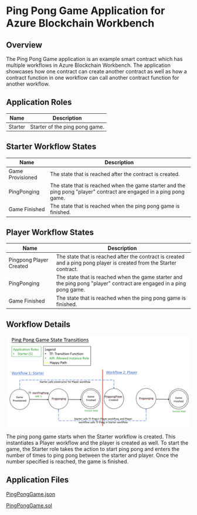 Ping Pong Game Application for Azure Blockchain Workbench
====================================================
	
Overview 
---------
The Ping Pong Game application is an example smart contract which has multiple workflows in Azure Blockchain Workbench.  The application showcases how one contract can create another contract as well as how a contract function in one workflow can call another contract function for another workflow.   
	
Application Roles 
------------------
| Name       | Description                                                                                         |
|------------|-----------------------------------------------------------------------------------------------------|
| Starter | Starter of the ping pong game.                                        |
	
Starter Workflow States 
-------
| Name                 | Description                                                                                                 |
|----------------------|-------------------------------------------------------------------------------------------------------------|
| Game Provisioned| The state that is reached after the contract is created.                                                    |
| PingPonging | The state that is reached when the game starter and the ping pong "player" contract are engaged in a ping pong game. |
| Game Finished| The state that is reached when the ping pong game is finished.     |
	
	
Player Workflow States 
-------
| Name                 | Description                                                                                                 |
|----------------------|-------------------------------------------------------------------------------------------------------------|
| Pingpong Player Created| The state that is reached after the contract is created and a ping pong player is created from the Starter contract.|
| PingPonging | The state that is reached when the game starter and the ping pong "player" contract are engaged in a ping pong game.  |
| Game Finished| The state that is reached when the ping pong game is finished. |
	
	
Workflow Details
---------------
![](media/PingPongGame.PNG)
	
The ping pong game starts when the Starter workflow is created. This instantiates a Player workflow and the player is created as well. To start the game, the Starter role takes the action to start ping pong and enters the number of times to ping pong between the starter and player. Once the number specified is reached, the game is finished. 
	
	
Application Files
-----------------
[PingPongGame.json](./ethereum/PingPongGame.json)

[PingPongGame.sol](./ethereum/PingPongGame.sol)
